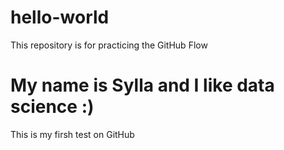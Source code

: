 # hello-world
This repository is for practicing the GitHub Flow

# My name is Sylla and I like data science :)
This is my firsh test on GitHub
